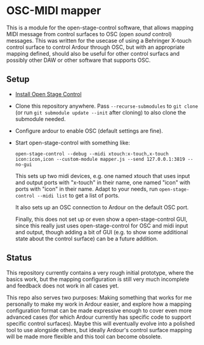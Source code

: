 OSC-MIDI mapper
===============
This is a module for the open-stage-control software, that allows
mapping MIDI message from control surfaces to OSC (open *sound* control)
messages. This was written for the usecase of using a Behringer X-touch
control surface to control Ardour through OSC, but with an appropriate
mapping defined, should also be useful for other control surfacs and
possibly other DAW or other software that supports OSC.


Setup
-----
 - [Install Open Stage Control](https://openstagecontrol.ammd.net/download/)
 - Clone this repository anywhere. Pass `--recurse-submodules` to `git
   clone` (or run `git submodule update --init` after cloning) to also
   clone the submodule needed.
 - Configure ardour to enable OSC (default settings are fine).
 - Start open-stage-control with something like:

   ```
   open-stage-control --debug --midi xtouch:x-touch,x-touch icon:icon,icon --custom-module mapper.js --send 127.0.0.1:3819 --no-gui
   ```

   This sets up two midi devices, e.g. one named xtouch that uses input
   and output ports with "x-touch" in their name, one named "icon" with
   ports with "icon" in their name. Adapt to your needs, run
   `open-stage-control --midi list` to get a list of ports.

   It also sets up an OSC connection to Ardour on the default OSC port.

   Finally, this does not set up or even show a open-stage-control GUI,
   since this really just uses open-stage-control for OSC and midi
   input and output, though adding a bit of GUI (e.g. to show some
   additional state about the control surface) can be a future addition.

Status
------
This repository currently contains a very rough initial prototype, where
the basics work, but the mapping configuration is still very much
incomplete and feedback does not work in all cases yet.

This repo also serves two purposes: Making something that works for me
personally to make my work in Ardour easier, and explore how a mapping
configuration format can be made expressive enough to cover even more
advanced cases (for which Ardour currently has specific code to support
specific control surfaces). Maybe this will eventually evolve into
a polished tool to use alongside others, but ideally Ardour's control
surface mapping will be made more flexible and this tool can become
obsolete.
